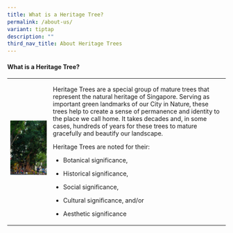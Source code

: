 ```yaml
---
title: What is a Heritage Tree?
permalink: /about-us/
variant: tiptap
description: ""
third_nav_title: About Heritage Trees
---
```

<h4><strong>What is a Heritage Tree?</strong></h4>
<table style="minWidth: 50px">
<colgroup>
<col>
<col>
</colgroup>
<tbody>
<tr>
<td rowspan="1" colspan="1">
<div class="isomer-image-wrapper">
<img style="width: 100%" height="auto" width="100%" alt="" src="/images/Heritage_trees_photos/indian_rubber_ht_2012_203_public.jpg">
</div>
<p></p>
</td>
<td rowspan="1" colspan="1">
<p>Heritage Trees are a special group of mature trees that represent the
natural heritage of Singapore. Serving as important green landmarks of
our City in Nature, these trees help to create a sense of permanence and
identity to the place we call home. It takes decades and, in some cases,
hundreds of years for these trees to mature gracefully and beautify our
landscape.</p>
<p></p>
<p>Heritage Trees are noted for their:</p>
<ul data-tight="true" class="tight">
<li>
<p>Botanical significance,</p>
</li>
<li>
<p>Historical significance,</p>
</li>
<li>
<p>Social significance,</p>
</li>
<li>
<p>Cultural significance, and/or</p>
</li>
<li>
<p>Aesthetic significance</p>
</li>
</ul>
</td>
</tr>
</tbody>
</table>
<p></p>
<p></p>
